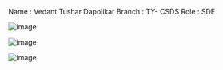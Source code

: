 Name : Vedant Tushar Dapolikar
Branch : TY- CSDS 
Role : SDE

![image](https://github.com/Vedant-3/WorkIndia-Frontend/assets/114983159/fe4c1c26-9c2e-4b41-9a88-0464391c817d)


![image](https://github.com/Vedant-3/WorkIndia-Frontend/assets/114983159/8939694b-94dd-45b3-9823-132d0f382cb2)

![image](https://github.com/Vedant-3/WorkIndia-Frontend/assets/114983159/1a7ab6b0-f56a-4fa8-9285-8fafd2698fc3)
